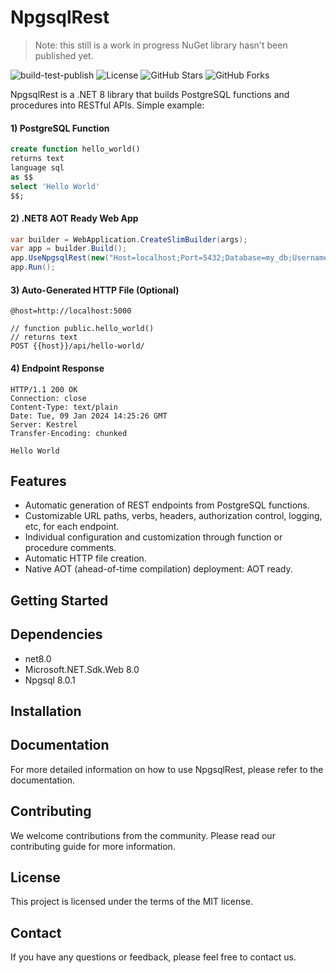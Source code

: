 # NpgsqlRest

> Note: this still is a work in progress NuGet library hasn't been published yet.

![build-test-publish](https://github.com/vb-consulting/NpgsqlRest/workflows/build-test-publish/badge.svg)
![License](https://img.shields.io/badge/license-MIT-green)
![GitHub Stars](https://img.shields.io/github/stars/vb-consulting/NpgsqlRest?style=social)
![GitHub Forks](https://img.shields.io/github/forks/vb-consulting/NpgsqlRest?style=social)

NpgsqlRest is a .NET 8 library that builds PostgreSQL functions and procedures into RESTful APIs. Simple example:

#### 1) PostgreSQL Function

```sql
create function hello_world() 
returns text 
language sql
as $$
select 'Hello World'
$$;
```

#### 2) .NET8 AOT Ready Web App

```csharp
var builder = WebApplication.CreateSlimBuilder(args);
var app = builder.Build();
app.UseNpgsqlRest(new("Host=localhost;Port=5432;Database=my_db;Username=postgres;Password=postgres"));
app.Run();
```

#### 3) Auto-Generated HTTP File (Optional)

```
@host=http://localhost:5000

// function public.hello_world()
// returns text
POST {{host}}/api/hello-world/
```

#### 4) Endpoint Response

```
HTTP/1.1 200 OK
Connection: close
Content-Type: text/plain
Date: Tue, 09 Jan 2024 14:25:26 GMT
Server: Kestrel
Transfer-Encoding: chunked

Hello World
```

## Features

- Automatic generation of REST endpoints from PostgreSQL functions.
- Customizable URL paths, verbs, headers, authorization control, logging, etc, for each endpoint.
- Individual configuration and customization through function or procedure comments.
- Automatic HTTP file creation.
- Native AOT (ahead-of-time compilation) deployment: AOT ready.

## Getting Started

## Dependencies

- net8.0
- Microsoft.NET.Sdk.Web 8.0
- Npgsql 8.0.1

## Installation

## Documentation

For more detailed information on how to use NpgsqlRest, please refer to the documentation.

## Contributing

We welcome contributions from the community. Please read our contributing guide for more information.

## License

This project is licensed under the terms of the MIT license.

## Contact

If you have any questions or feedback, please feel free to contact us.
